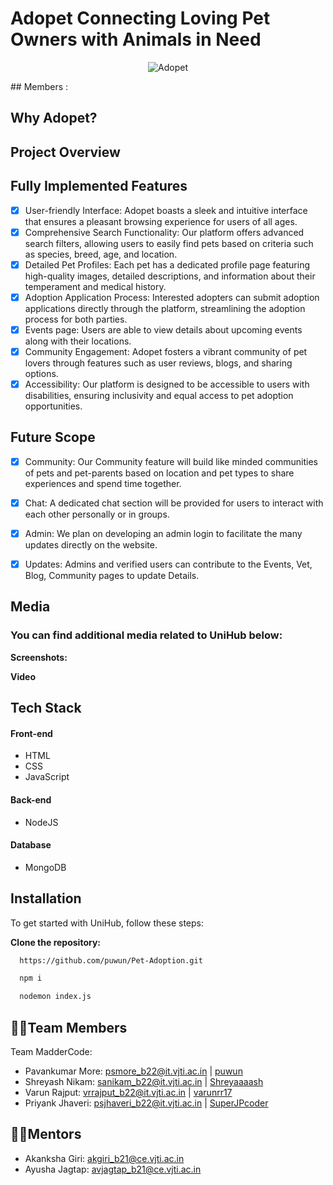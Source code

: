 <h1 gn="center"><span style="blue">Adopet </span> Connecting Loving Pet Owners with Animals in Need
</h1>
<p align="center">
  <img src="https://drive.google.com/file/d/19hWfIM0t8PM5ikBHSNvNiYiQtnbrF6Uh/view?usp=drive_link" alt="Adopet">
</p>
## Members :
<div align="center">
  
</div>





## Why Adopet?



## Project Overview


## Fully Implemented Features

- [x] User-friendly Interface: Adopet boasts a sleek and intuitive interface that ensures a pleasant browsing experience for users of all ages.
- [x] Comprehensive Search Functionality: Our platform offers advanced search filters, allowing users to easily find pets based on criteria such as species, breed, age, and location.
- [x] Detailed Pet Profiles: Each pet has a dedicated profile page featuring high-quality images, detailed descriptions, and information about their temperament and medical history.
- [x] Adoption Application Process: Interested adopters can submit adoption applications directly through the platform, streamlining the adoption process for both parties.
- [x] Events page: Users are able to view details about upcoming events along with their locations.
- [x] Community Engagement: Adopet fosters a vibrant community of pet lovers through features such as user reviews, blogs, and sharing options.
- [x] Accessibility: Our platform is designed to be accessible to users with disabilities, ensuring inclusivity and equal access to pet adoption opportunities.

## Future Scope

- [x] Community: Our Community feature will build like minded communities of pets and pet-parents based on location and pet types to share experiences and spend time together.
- [x] Chat: A dedicated chat section will be provided for users to interact with each other personally or in groups.
- [x] Admin: We plan on developing an admin login to facilitate the many updates directly on the website.
- [x] Updates: Admins and verified users can contribute to the Events, Vet, Blog, Community pages to update Details.


## Media

### You can find additional media related to UniHub below:

**Screenshots:**
    

**Video**


## Tech Stack

#### Front-end
- HTML
- CSS
- JavaScript

#### Back-end
- NodeJS

#### Database
- MongoDB

</div>


## Installation

To get started with UniHub, follow these steps:

**Clone the repository:**
  ```bash
    https://github.com/puwun/Pet-Adoption.git
```

  ```bash
    npm i
```
  ```bash
    nodemon index.js
```



## 👨‍💻Team Members

Team MadderCode:
- Pavankumar More: psmore_b22@it.vjti.ac.in | [puwun](https://github.com/puwun)
- Shreyash Nikam: sanikam_b22@it.vjti.ac.in | [Shreyaaaash](https://github.com/Shreyaaaash)
- Varun Rajput: vrrajput_b22@it.vjti.ac.in | [varunrr17](https://github.com/varunrr17)
- Priyank Jhaveri: psjhaveri_b22@it.vjti.ac.in | [SuperJPcoder](https://github.com/SuperJPcoder)

## 👨‍🏫Mentors


- Akanksha Giri: akgiri_b21@ce.vjti.ac.in 
- Ayusha Jagtap: avjagtap_b21@ce.vjti.ac.in 
